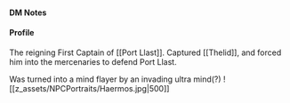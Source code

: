 #### DM Notes

#### Profile
The reigning First Captain of [[Port Llast]]. 
Captured [[Thelid]], and forced him into the mercenaries to defend Port Llast.

Was turned into a mind flayer by an invading ultra mind(?)
![[z_assets/NPCPortraits/Haermos.jpg|500]]